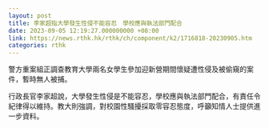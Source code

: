 ```yaml
---
layout: post
title: 李家超指大學發生性侵不能容忍　學校應與執法部門配合
date: 2023-09-05 12:19:27.000000000 +08:00
link: https://news.rthk.hk/rthk/ch/component/k2/1716818-20230905.htm
categories: rthk
---
```


警方重案組正調查教育大學兩名女學生參加迎新營期間懷疑遭性侵及被偷窺的案件，暫時無人被捕。

行政長官李家超說，大學發生性侵是不能容忍，學校應與執法部門配合，有責任令紀律得以維持。教大則強調，對校園性騷擾採取零容忍態度，呼籲知情人士提供進一步資料。

